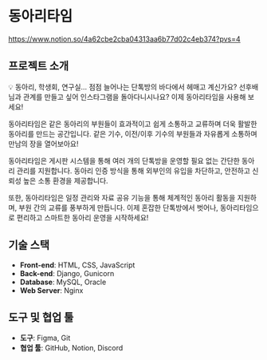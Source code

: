 # 동아리타임
https://www.notion.so/4a62cbe2cba04313aa6b77d02c4eb374?pvs=4
## 프로젝트 소개

💡 동아리, 학생회, 연구실… 점점 늘어나는 단톡방의 바다에서 헤매고 계신가요? 선후배님과 관계를 만들고 싶어 인스타그램을 돌아다니시나요? 이제 동아리타임을 사용해 보세요!

동아리타임은 같은 동아리의 부원들이 효과적이고 쉽게 소통하고 교류하며 더욱 활발한 동아리를 만드는 공간입니다. 같은 기수, 이전/이후 기수의 부원들과 자유롭게 소통하며 만남의 장을 열어보아요!

동아리타임은 게시판 시스템을 통해 여러 개의 단톡방을 운영할 필요 없는 간단한 동아리 관리를 지원합니다. 동아리 인증 방식을 통해 외부인의 유입을 차단하고, 안전하고 신뢰성 높은 소통 환경을 제공합니다.

또한, 동아리타임은 일정 관리와 자료 공유 기능을 통해 체계적인 동아리 활동을 지원하며, 부원 간의 교류를 풍부하게 만듭니다. 이제 혼잡한 단톡방에서 벗어나, 동아리타임으로 편리하고 스마트한 동아리 운영을 시작하세요!

## 기술 스택

- **Front-end**: HTML, CSS, JavaScript
- **Back-end**: Django, Gunicorn
- **Database**: MySQL, Oracle
- **Web Server**: Nginx

## 도구 및 협업 툴

- **도구**: Figma, Git
- **협업 툴**: GitHub, Notion, Discord
